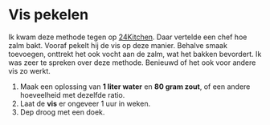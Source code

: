 # Vis pekelen
Ik kwam deze methode tegen op [24Kitchen](https://www.24kitchen.nl/populair/zalm-bakken). Daar vertelde een chef hoe zalm bakt. Vooraf pekelt hij de vis op deze manier. Behalve smaak toevoegen, onttrekt het ook vocht aan de zalm, wat het bakken bevordert. Ik was zeer te spreken over deze methode. Benieuwd of het ook voor andere vis zo werkt.

1. Maak een oplossing van **1 liter water** en **80 gram zout**, of een andere hoeveelheid met dezelfde ratio.
2. Laat de **vis** er ongeveer 1 uur in weken. 
3. Dep droog met een doek.